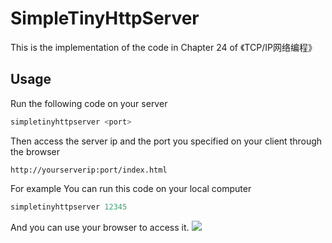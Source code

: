 # **SimpleTinyHttpServer**
This is the implementation of the code in Chapter 24 of 《TCP/IP网络编程》
## **Usage**
Run the following code on your server
```c
simpletinyhttpserver <port>
```
Then access the server ip and the port you specified on your client through the browser
```
http://yourserverip:port/index.html
```
For example
You can run this code on your local computer
```c
simpletinyhttpserver 12345
```
And you can use your browser to access it.
![](https://cdn.jsdelivr.net/gh/withouthead/blog_imag/img/20211021193139.png)